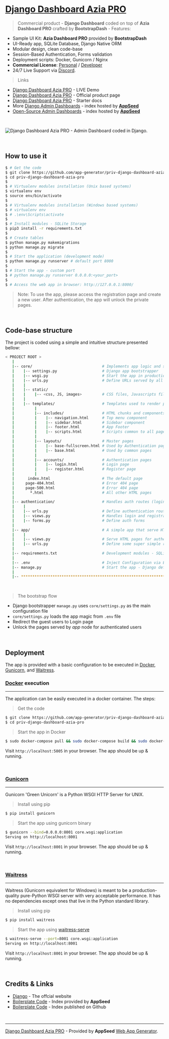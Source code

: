 # [Django Dashboard Azia PRO](https://appseed.us/admin-dashboards/django-dashboard-azia-pro)

> Commercial product - **Django Dashboard** coded on top of **Azia Dashboard PRO** crafted by **BootstrapDash** - Features:

- Sample UI Kit: **Azia Dashboard PRO** provided by **BootstrapDash**
- UI-Ready app, SQLite Database, Django Native ORM
- Modular design, clean code-base
- Session-Based Authentication, Forms validation
- Deployment scripts: Docker, Gunicorn / Nginx
- **Commercial License**: [Personal](https://github.com/app-generator/license-personal) / [Developer](https://github.com/app-generator/license-developer)
- 24/7 Live Support via [Discord](https://discord.gg/fZC6hup).

> Links

- [Django Dashboard Azia PRO](https://django-dashboard-azia-pro.appseed.us/) - LIVE Demo
- [Django Dashboard Azia PRO](https://appseed.us/admin-dashboards/django-dashboard-azia-pro) - Official product page
- [Django Dashboard Azia PRO](https://github.com/app-generator/django-dashboard-azia-pro) - Starter docs
- More [Django Admin Dashboards](https://appseed.us/admin-dashboards/django) - index hosted by **[AppSeed](https://appseed.us)**
- [Open-Source Admin Dashboards](https://appseed.us/admin-dashboards/open-source) - index hosted by **[AppSeed](https://appseed.us)**

<br />

![Django Dashboard Azia PRO - Admin Dashboard coded in Django.](https://raw.githubusercontent.com/app-generator/django-dashboard-azia-pro/master/media/django-dashboard-azia-pro-screen.png)

<br />

## How to use it

```bash
$ # Get the code
$ git clone https://github.com/app-generator/priv-django-dashboard-azia-pro.git
$ cd priv-django-dashboard-azia-pro
$
$ # Virtualenv modules installation (Unix based systems)
$ virtualenv env
$ source env/bin/activate
$
$ # Virtualenv modules installation (Windows based systems)
$ # virtualenv env
$ # .\env\Scripts\activate
$
$ # Install modules - SQLite Storage
$ pip3 install -r requirements.txt
$
$ # Create tables
$ python manage.py makemigrations
$ python manage.py migrate
$
$ # Start the application (development mode)
$ python manage.py runserver # default port 8000
$
$ # Start the app - custom port
$ # python manage.py runserver 0.0.0.0:<your_port>
$
$ # Access the web app in browser: http://127.0.0.1:8000/
```

> Note: To use the app, please access the registration page and create a new user. After authentication, the app will unlock the private pages.

<br />

## Code-base structure

The project is coded using a simple and intuitive structure presented bellow:

```bash
< PROJECT ROOT >
   |
   |-- core/                               # Implements app logic and serve the static assets
   |    |-- settings.py                    # Django app bootstrapper
   |    |-- wsgi.py                        # Start the app in production
   |    |-- urls.py                        # Define URLs served by all apps/nodes
   |    |
   |    |-- static/
   |    |    |-- <css, JS, images>         # CSS files, Javascripts files
   |    |
   |    |-- templates/                     # Templates used to render pages
   |         |
   |         |-- includes/                 # HTML chunks and components
   |         |    |-- navigation.html      # Top menu component
   |         |    |-- sidebar.html         # Sidebar component
   |         |    |-- footer.html          # App Footer
   |         |    |-- scripts.html         # Scripts common to all pages
   |         |
   |         |-- layouts/                  # Master pages
   |         |    |-- base-fullscreen.html # Used by Authentication pages
   |         |    |-- base.html            # Used by common pages
   |         |
   |         |-- accounts/                 # Authentication pages
   |         |    |-- login.html           # Login page
   |         |    |-- register.html        # Register page
   |         |
   |      index.html                       # The default page
   |     page-404.html                     # Error 404 page
   |     page-500.html                     # Error 404 page
   |       *.html                          # All other HTML pages
   |
   |-- authentication/                     # Handles auth routes (login and register)
   |    |
   |    |-- urls.py                        # Define authentication routes  
   |    |-- views.py                       # Handles login and registration  
   |    |-- forms.py                       # Define auth forms  
   |
   |-- app/                                # A simple app that serve HTML files
   |    |
   |    |-- views.py                       # Serve HTML pages for authenticated users
   |    |-- urls.py                        # Define some super simple routes  
   |
   |-- requirements.txt                    # Development modules - SQLite storage
   |
   |-- .env                                # Inject Configuration via Environment
   |-- manage.py                           # Start the app - Django default start script
   |
   |-- ************************************************************************
```

<br />

> The bootstrap flow

- Django bootstrapper `manage.py` uses `core/settings.py` as the main configuration file
- `core/settings.py` loads the app magic from `.env` file
- Redirect the guest users to Login page
- Unlock the pages served by *app* node for authenticated users

<br />

## Deployment

The app is provided with a basic configuration to be executed in [Docker](https://www.docker.com/), [Gunicorn](https://gunicorn.org/), and [Waitress](https://docs.pylonsproject.org/projects/waitress/en/stable/).

### [Docker](https://www.docker.com/) execution
---

The application can be easily executed in a docker container. The steps:

> Get the code

```bash
$ git clone https://github.com/app-generator/priv-django-dashboard-azia-pro.git
$ cd priv-django-dashboard-azia-pro
```

> Start the app in Docker

```bash
$ sudo docker-compose pull && sudo docker-compose build && sudo docker-compose up -d
```

Visit `http://localhost:5005` in your browser. The app should be up & running.

<br />

### [Gunicorn](https://gunicorn.org/)
---

Gunicorn 'Green Unicorn' is a Python WSGI HTTP Server for UNIX.

> Install using pip

```bash
$ pip install gunicorn
```
> Start the app using gunicorn binary

```bash
$ gunicorn --bind=0.0.0.0:8001 core.wsgi:application
Serving on http://localhost:8001
```

Visit `http://localhost:8001` in your browser. The app should be up & running.


<br />

### [Waitress](https://docs.pylonsproject.org/projects/waitress/en/stable/)
---

Waitress (Gunicorn equivalent for Windows) is meant to be a production-quality pure-Python WSGI server with very acceptable performance. It has no dependencies except ones that live in the Python standard library.

> Install using pip

```bash
$ pip install waitress
```
> Start the app using [waitress-serve](https://docs.pylonsproject.org/projects/waitress/en/stable/runner.html)

```bash
$ waitress-serve --port=8001 core.wsgi:application
Serving on http://localhost:8001
```

Visit `http://localhost:8001` in your browser. The app should be up & running.

<br />

## Credits & Links

- [Django](https://www.djangoproject.com/) - The offcial website
- [Boilerplate Code](https://appseed.us/admin-dashboards) - Index provided by **AppSeed**
- [Boilerplate Code](https://github.com/app-generator/boilerplate-code) - Index published on Github

<br />

---
[Django Dashboard Azia PRO](https://appseed.us/admin-dashboards/django-dashboard-azia-pro) - Provided by **AppSeed** [Web App Generator](https://appseed.us/app-generator).
